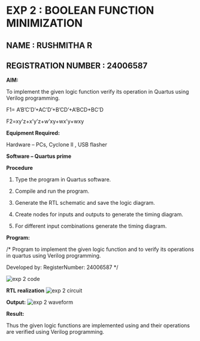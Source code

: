 # EXP 2 : BOOLEAN FUNCTION MINIMIZATION
## NAME : RUSHMITHA R
## REGISTRATION NUMBER : 24006587

**AIM:**

To implement the given logic function verify its operation in Quartus using Verilog programming.

F1= A’B’C’D’+AC’D’+B’CD’+A’BCD+BC’D 

F2=xy’z+x’y’z+w’xy+wx’y+wxy

**Equipment Required:**

Hardware – PCs, Cyclone II , USB flasher

**Software – Quartus prime**

**Procedure**

1.	Type the program in Quartus software.

2.	Compile and run the program.

3.	Generate the RTL schematic and save the logic diagram.

4.	Create nodes for inputs and outputs to generate the timing diagram.

5.	For different input combinations generate the timing diagram.


**Program:**

/* Program to implement the given logic function and to verify its operations in quartus using Verilog programming. 

Developed by: RegisterNumber: 24006587 */

![exp 2 code](https://github.com/user-attachments/assets/cc4b987d-64ee-41a0-963c-467d5ee88c56)

**RTL realization**
![exp 2 circuit ](https://github.com/user-attachments/assets/59060106-d9ee-4060-a74b-338a67204de2)


**Output:**
![exp 2 waveform](https://github.com/user-attachments/assets/25d9ee03-9f1b-4563-b5ae-120b684a6ed1)


**Result:**

Thus the given logic functions are implemented using and their operations are verified using Verilog programming.


